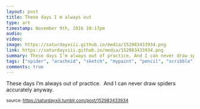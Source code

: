 ```yaml
---
layout: post
title: These days I m always out 
type: art
timestamp: November 9th, 2016 10:17pm
audio: 
video: 
image: https://saturdayxiii.github.io/media/152983433934.png
link: https://saturdayxiii.github.io/media/152983433934.png
summary: These days I’m always out of practice. And I can never draw spiders accurately anyway.
tags: ["spider", "arachnid", "sketch", "mypaint", "pencil", "scribble", "illustration", "art"]
comments: true
---
```


These days I’m always out of practice.  And I can never draw spiders accurately anyway.
 
  
<small>source: https://saturdayxiii.tumblr.com/post/152983433934</small>